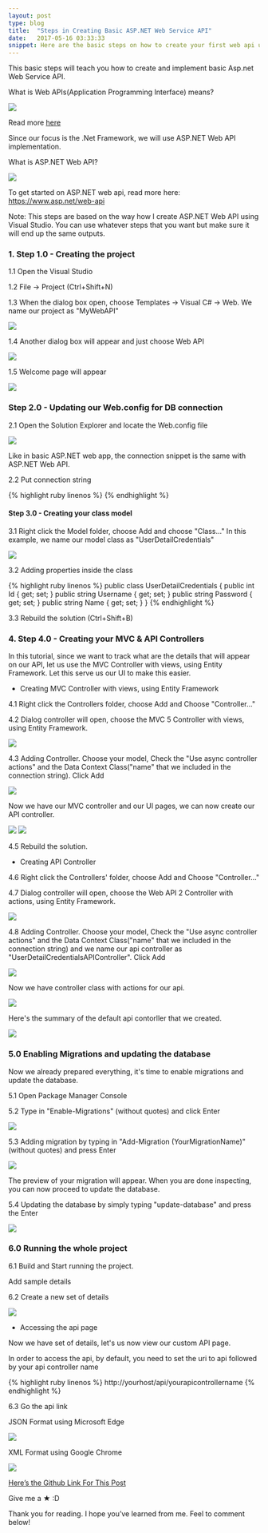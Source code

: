 ```yaml
---
layout: post
type: blog
title:  "Steps in Creating Basic ASP.NET Web Service API"
date:   2017-05-16 03:33:33
snippet: Here are the basic steps on how to create your first web api using ASP.NET MVC
---
```


This basic steps will teach you how to create and implement basic Asp.net Web Service API.

What is Web APIs(Application Programming Interface) means?

<img src="https://cloud.githubusercontent.com/assets/10904957/23101928/23bc84c8-f6da-11e6-9a36-25509c0146b4.PNG"/>

Read more <a href="https://en.wikipedia.org/wiki/Application_programming_interface">here</a> 

Since our focus is the .Net Framework, we will use ASP.NET Web API implementation.

What is ASP.NET Web API?

<img src="https://cloud.githubusercontent.com/assets/10904957/23101965/0b4f4348-f6db-11e6-9b9c-96f85d34d20a.PNG"/>

To get started on ASP.NET web api, read more here: https://www.asp.net/web-api

Note: This steps are based on the way how I create ASP.NET Web API using Visual Studio. You can use whatever steps that you want but make sure it will end up the same outputs.

### 1. Step 1.0 - Creating the project 
1.1 Open the Visual Studio

1.2 File -> Project (Ctrl+Shift+N)

1.3 When the dialog box open, choose Templates -> Visual C# -> Web. We name our project as "MyWebAPI" 

<img src="https://cloud.githubusercontent.com/assets/10904957/23102044/ae5d64b0-f6dc-11e6-9c0f-b97c07fac23a.PNG"/>

1.4 Another dialog box will appear and just choose Web API 

<img src="https://cloud.githubusercontent.com/assets/10904957/23102065/25fe559c-f6dd-11e6-95b0-a19b62483297.PNG"/>

1.5 Welcome page will appear 

<img src="https://cloud.githubusercontent.com/assets/10904957/23102104/cec6ed10-f6dd-11e6-9b94-6fb8f7529c29.PNG"/>

### Step 2.0 - Updating our Web.config for DB connection

2.1 Open the Solution Explorer and locate the Web.config file

<img src="https://cloud.githubusercontent.com/assets/10904957/23102140/870d6732-f6de-11e6-9745-f8b99e6ed3be.PNG"/>

Like in basic ASP.NET web app, the connection snippet is the same with ASP.NET Web API.

2.2 Put connection string

{% highlight ruby linenos %}
<connectionStrings>
  <add name="MySampDBContext" connectionString="Data source=YOUR_DB_CONNECTION;Initial Catalog=YOUR_DB_NAME; Integrated Security=True" providerName="System.Data.SqlClient"/>
</connectionStrings>
{% endhighlight %}

#### Step 3.0 - Creating your class model

3.1 Right click the Model folder, choose Add and choose "Class..." In this example, we name our model class as "UserDetailCredentials" 

<img src="https://cloud.githubusercontent.com/assets/10904957/23102221/4e3b296a-f6e0-11e6-86e0-c72f5d4203ec.PNG"/>

3.2 Adding properties inside the class

{% highlight ruby linenos %}
public class UserDetailCredentials
{
    public int Id { get; set; }
    public string Username { get; set; }
    public string Password { get; set; }
    public string Name { get; set; }
}
{% endhighlight %}

3.3 Rebuild the solution (Ctrl+Shift+B)

### 4. Step 4.0 - Creating your MVC & API Controllers

In this tutorial, since we want to track what are the details that will appear on our API, let us use the MVC Controller with views, using Entity Framework. Let this serve us our UI to make this easier.

* Creating MVC Controller with views, using Entity Framework

4.1 Right click the Controllers folder, choose Add and Choose "Controller..."

4.2 Dialog controller will open, choose the MVC 5 Controller with views, using Entity Framework. 

<img src="https://cloud.githubusercontent.com/assets/10904957/23102404/6e19d292-f6e3-11e6-8afa-7dbdb8a48fcc.PNG"/>

4.3 Adding Controller. Choose your model, Check the "Use async controller actions" and the Data Context Class("name" that we included in the connection string). Click Add

<img src="https://cloud.githubusercontent.com/assets/10904957/23102444/3c7da08c-f6e4-11e6-9a49-9eb59c603f1f.PNG"/>

Now we have our MVC controller and our UI pages, we can now create our API controller.

<img src="https://cloud.githubusercontent.com/assets/10904957/23102468/acb36a76-f6e4-11e6-906f-78d9ba068f0c.PNG"/>

<img src="https://cloud.githubusercontent.com/assets/10904957/23102469/acb8686e-f6e4-11e6-8e7c-164942265fde.PNG"/>

4.5 Rebuild the solution.

* Creating API Controller

4.6 Right click the Controllers' folder, choose Add and Choose "Controller..."

4.7 Dialog controller will open, choose the Web API 2 Controller with actions, using Entity Framework. 

<img src="https://cloud.githubusercontent.com/assets/10904957/23102524/c5047bd2-f6e5-11e6-8a99-c64bb6671a3d.PNG"/>

4.8 Adding Controller. Choose your model, Check the "Use async controller actions" and the Data Context Class("name" that we included in the connection string) and we name our api controller as "UserDetailCredentialsAPIController". Click Add

<img src="https://cloud.githubusercontent.com/assets/10904957/23102554/091da49c-f6e6-11e6-96d3-c3c67f461d49.PNG"/>

Now we have controller class with actions for our api.

<img src="https://cloud.githubusercontent.com/assets/10904957/23102577/9c0ed0fa-f6e6-11e6-92a7-f67ad0c2250b.PNG"/>

Here's the summary of the default api contorller that we created.

<img src="https://cloud.githubusercontent.com/assets/10904957/23102640/e52e594e-f6e7-11e6-9e38-e0058ee7e562.PNG"/>

### 5.0 Enabling Migrations and updating the database

Now we already prepared everything, it's time to enable migrations and update the database.

5.1 Open Package Manager Console

5.2 Type in "Enable-Migrations" (without quotes) and click Enter

<img src="https://cloud.githubusercontent.com/assets/10904957/23102707/3356440a-f6e9-11e6-99c7-675d0d5271f4.PNG"/>

5.3 Adding migration by typing in "Add-Migration (YourMigrationName)" (without quotes) and press Enter

<img src="https://cloud.githubusercontent.com/assets/10904957/23102730/aead53d2-f6e9-11e6-8abb-d44ff364f37d.PNG"/>

The preview of your migration will appear. When you are done inspecting, you can now proceed to update the database.

5.4 Updating the database by simply typing "update-database" and press the Enter

<img src="https://cloud.githubusercontent.com/assets/10904957/23102761/30e2fa8c-f6ea-11e6-8590-69a9159da83b.PNG"/>

### 6.0 Running the whole project

6.1 Build and Start running the project.

Add sample details

6.2 Create a new set of details

<img src="https://cloud.githubusercontent.com/assets/10904957/23102817/02e98b9a-f6eb-11e6-9475-42fc4afaa723.PNG"/>

* Accessing the api page

Now we have set of details, let's us now view our custom API page.

In order to access the api, by default, you need to set the uri to api followed by your api controller name

{% highlight ruby linenos %}
http://yourhost/api/yourapicontrollername
{% endhighlight %}

6.3 Go the api link

JSON Format using Microsoft Edge

<img src="https://cloud.githubusercontent.com/assets/10904957/23102872/372b7cc8-f6ec-11e6-98a3-84afd02351ee.PNG"/>

XML Format using Google Chrome

<img src="https://cloud.githubusercontent.com/assets/10904957/23102886/6774d992-f6ec-11e6-95d9-165034e05736.PNG"/>

<a href="https://github.com/deanilvincent/Steps-In-Creating-Basic-ASP.NET-WebAPI">Here’s the Github Link For This Post</a>

Give me a ★ :D

Thank you for reading. I hope you’ve learned from me. Feel to comment below!
